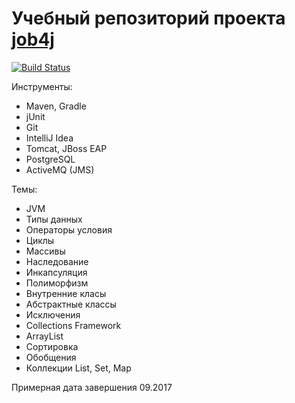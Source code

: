 # Учебный репозиторий проекта [job4j](http://job4j.ru/)

[![Build Status](https://travis-ci.org/dbelokursky/dbelokursky.svg?branch=master)](https://travis-ci.org/dbelokursky/dbelokursky)


Инструменты:
- Maven, Gradle
- jUnit
- Git
- IntelliJ Idea
- Tomcat, JBoss EAP
- PostgreSQL
- ActiveMQ (JMS)

Темы:
- JVM
- Типы данных
- Операторы условия
- Циклы
- Массивы
- Наследование
- Инкапсуляция
- Полиморфизм
- Внутренние класы
- Абстрактные классы
- Исключения
- Collections Framework
- ArrayList
- Сортировка
- Обобщения
- Коллекции List, Set, Map

Примерная дата завершения 09.2017